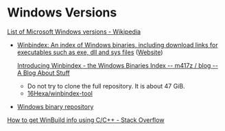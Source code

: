 # Windows Versions
[List of Microsoft Windows versions - Wikipedia](https://en.wikipedia.org/wiki/List_of_Microsoft_Windows_versions)

- [Winbindex: An index of Windows binaries, including download links for executables such as exe, dll and sys files](https://github.com/m417z/winbindex) ([Website](https://winbindex.m417z.com/))

  [Introducing Winbindex - the Windows Binaries Index -- m417z / blog -- A Blog About Stuff](https://m417z.com/Introducing-Winbindex-the-Windows-Binaries-Index/)

  - Do not try to clone the full repository. It is about 47 GiB.
  - [16Hexa/winbindex-tool](https://github.com/16Hexa/winbindex-tool)

- [Windows binary repository](https://github.com/Eagle1020/win_library)

[How to get WinBuild info using C/C++ - Stack Overflow](https://stackoverflow.com/questions/67984863/how-to-get-winbuild-info-using-c-c)